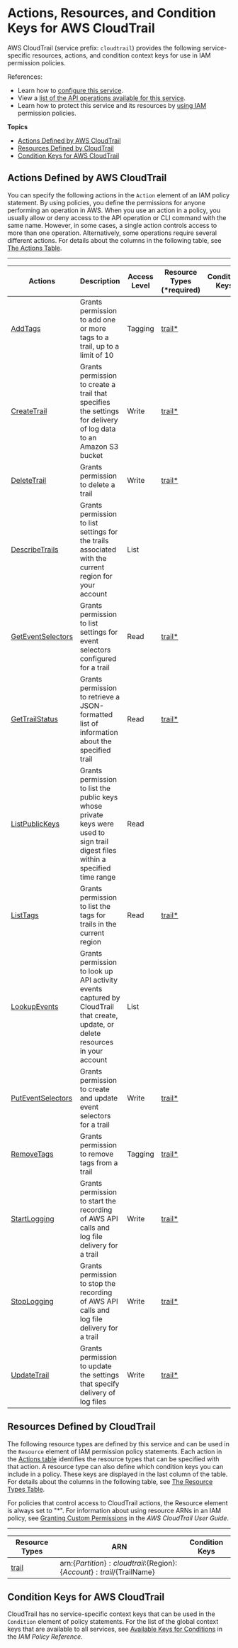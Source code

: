 # Actions, Resources, and Condition Keys for AWS CloudTrail<a name="list_awscloudtrail"></a>

AWS CloudTrail \(service prefix: `cloudtrail`\) provides the following service\-specific resources, actions, and condition context keys for use in IAM permission policies\.

References:
+ Learn how to [configure this service](https://docs.aws.amazon.com/awscloudtrail/latest/userguide/)\.
+ View a [list of the API operations available for this service](https://docs.aws.amazon.com/awscloudtrail/latest/APIReference/)\.
+ Learn how to protect this service and its resources by [using IAM](https://docs.aws.amazon.com/awscloudtrail/latest/userguide/grant-custom-permissions-for-cloudtrail-users.html) permission policies\.

**Topics**
+ [Actions Defined by AWS CloudTrail](#awscloudtrail-actions-as-permissions)
+ [Resources Defined by CloudTrail](#awscloudtrail-resources-for-iam-policies)
+ [Condition Keys for AWS CloudTrail](#awscloudtrail-policy-keys)

## Actions Defined by AWS CloudTrail<a name="awscloudtrail-actions-as-permissions"></a>

You can specify the following actions in the `Action` element of an IAM policy statement\. By using policies, you define the permissions for anyone performing an operation in AWS\. When you use an action in a policy, you usually allow or deny access to the API operation or CLI command with the same name\. However, in some cases, a single action controls access to more than one operation\. Alternatively, some operations require several different actions\. For details about the columns in the following table, see [The Actions Table](reference_policies_actions-resources-contextkeys.md#actions_table)\.


****  

| Actions | Description | Access Level | Resource Types \(\*required\) | Condition Keys | Dependent Actions | 
| --- | --- | --- | --- | --- | --- | 
|   [ AddTags ](https://docs.aws.amazon.com/awscloudtrail/latest/APIReference/API_AddTags.html)  | Grants permission to add one or more tags to a trail, up to a limit of 10 | Tagging |   [ trail\* ](#awscloudtrail-trail)   |  |  | 
|   [ CreateTrail ](https://docs.aws.amazon.com/awscloudtrail/latest/APIReference/API_CreateTrail.html)  | Grants permission to create a trail that specifies the settings for delivery of log data to an Amazon S3 bucket | Write |   [ trail\* ](#awscloudtrail-trail)   |  |   s3:PutObject   | 
|   [ DeleteTrail ](https://docs.aws.amazon.com/awscloudtrail/latest/APIReference/API_DeleteTrail.html)  | Grants permission to delete a trail | Write |   [ trail\* ](#awscloudtrail-trail)   |  |  | 
|   [ DescribeTrails ](https://docs.aws.amazon.com/awscloudtrail/latest/APIReference/API_DescribeTrails.html)  | Grants permission to list settings for the trails associated with the current region for your account | List |  |  |  | 
|   [ GetEventSelectors ](https://docs.aws.amazon.com/awscloudtrail/latest/APIReference/API_GetEventSelectors.html)  | Grants permission to list settings for event selectors configured for a trail | Read |   [ trail\* ](#awscloudtrail-trail)   |  |  | 
|   [ GetTrailStatus ](https://docs.aws.amazon.com/awscloudtrail/latest/APIReference/API_GetTrailStatus.html)  | Grants permission to retrieve a JSON\-formatted list of information about the specified trail | Read |   [ trail\* ](#awscloudtrail-trail)   |  |  | 
|   [ ListPublicKeys ](https://docs.aws.amazon.com/awscloudtrail/latest/APIReference/API_ListPublicKeys.html)  | Grants permission to list the public keys whose private keys were used to sign trail digest files within a specified time range | Read |  |  |  | 
|   [ ListTags ](https://docs.aws.amazon.com/awscloudtrail/latest/APIReference/API_ListTags.html)  | Grants permission to list the tags for trails in the current region | Read |   [ trail\* ](#awscloudtrail-trail)   |  |  | 
|   [ LookupEvents ](https://docs.aws.amazon.com/awscloudtrail/latest/APIReference/API_LookupEvents.html)  | Grants permission to look up API activity events captured by CloudTrail that create, update, or delete resources in your account | List |  |  |  | 
|   [ PutEventSelectors ](https://docs.aws.amazon.com/awscloudtrail/latest/APIReference/API_PutEventSelectors.html)  | Grants permission to create and update event selectors for a trail | Write |   [ trail\* ](#awscloudtrail-trail)   |  |  | 
|   [ RemoveTags ](https://docs.aws.amazon.com/awscloudtrail/latest/APIReference/API_RemoveTags.html)  | Grants permission to remove tags from a trail | Tagging |   [ trail\* ](#awscloudtrail-trail)   |  |  | 
|   [ StartLogging ](https://docs.aws.amazon.com/awscloudtrail/latest/APIReference/API_StartLogging.html)  | Grants permission to start the recording of AWS API calls and log file delivery for a trail | Write |   [ trail\* ](#awscloudtrail-trail)   |  |  | 
|   [ StopLogging ](https://docs.aws.amazon.com/awscloudtrail/latest/APIReference/API_StopLogging.html)  | Grants permission to stop the recording of AWS API calls and log file delivery for a trail | Write |   [ trail\* ](#awscloudtrail-trail)   |  |  | 
|   [ UpdateTrail ](https://docs.aws.amazon.com/awscloudtrail/latest/APIReference/API_UpdateTrail.html)  | Grants permission to update the settings that specify delivery of log files | Write |   [ trail\* ](#awscloudtrail-trail)   |  |  | 

## Resources Defined by CloudTrail<a name="awscloudtrail-resources-for-iam-policies"></a>

The following resource types are defined by this service and can be used in the `Resource` element of IAM permission policy statements\. Each action in the [Actions table](#awscloudtrail-actions-as-permissions) identifies the resource types that can be specified with that action\. A resource type can also define which condition keys you can include in a policy\. These keys are displayed in the last column of the table\. For details about the columns in the following table, see [The Resource Types Table](reference_policies_actions-resources-contextkeys.md#resources_table)\.

For policies that control access to CloudTrail actions, the Resource element is always set to "\*"\. For information about using resource ARNs in an IAM policy, see [Granting Custom Permissions](https://docs.aws.amazon.com/awscloudtrail/latest/userguide/controlling_access_granting_custom_permissions.html) in the *AWS CloudTrail User Guide*\.


****  

| Resource Types | ARN | Condition Keys | 
| --- | --- | --- | 
|   [ trail ](https://docs.aws.amazon.com/awscloudtrail/latest/userguide/how-cloudtrail-works.html)  |  arn:$\{Partition\}:cloudtrail:$\{Region\}:$\{Account\}:trail/$\{TrailName\}  |  | 

## Condition Keys for AWS CloudTrail<a name="awscloudtrail-policy-keys"></a>

CloudTrail has no service\-specific context keys that can be used in the `Condition` element of policy statements\. For the list of the global context keys that are available to all services, see [Available Keys for Conditions](reference_policies_condition-keys.html#AvailableKeys) in the *IAM Policy Reference*\.